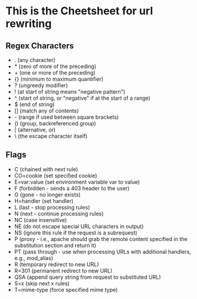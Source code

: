 <h1>This is the Cheetsheet for url rewriting</h1>

<h2>Regex Characters</h2>
<ul>
<li>. (any character)</li>
<li>* (zero of more of the preceding)</li>
<li>+ (one or more of the preceding)</li>
<li>{} (minimum to maximum quantifier)</li>
<li>? (ungreedy modifier)</li>
<li>! (at start of string means "negative pattern")</li>
<li>^ (start of string, or "negative" if at the start of a range)</li>
<li>$ (end of string)</li>
<li>[] (match any of contents)</li>
<li>- (range if used between square brackets)</li>
<li>() (group, backreferenced group)</li>
<li>| (alternative, or)</li>
<li>\ (the escape character itself)</li>

</ul>




<h2>Flags</h2>
<ul>
<li>C (chained with next rule)</li>
<li>CO=cookie (set specified cookie)</li>
<li>E=var:value (set environment variable var to value)</li>
<li>F (forbidden - sends a 403 header to the user)</li>
<li>G (gone - no longer exists)</li>
<li>H=handler (set handler)</li>
<li>L (last - stop processing rules)</li>
<li>N (next - continue processing rules)</li>
<li>NC (case insensitive)</li>
<li>NE (do not escape special URL characters in output)</li>
<li>NS (ignore this rule if the request is a subrequest)</li>
<li>P (proxy - i.e., apache should grab the remote content specified in the substitution section and return it)</li>
<li>
PT (pass through - use when processing URLs with additional handlers, e.g., mod_alias)</li>
<li>R (temporary redirect to new URL)</li>
<li>R=301 (permanent redirect to new URL)</li>
<li>QSA (append query string from request to substituted URL)</li>
<li>S=x (skip next x rules)</li>
<li>T=mime-type (force specified mime type)</li>


</ul>
